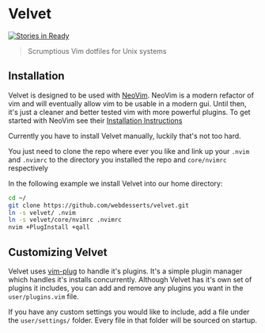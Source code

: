Velvet
======
[![Stories in Ready](https://badge.waffle.io/webdesserts/velvet.svg?label=ready&title=Ready)](http://waffle.io/webdesserts/velvet)

> Scrumptious Vim dotfiles for Unix systems

Installation
------------
Velvet is designed to be used with [NeoVim](http://neovim.org/). NeoVim is a
modern refactor of vim and will eventually allow vim to be usable in a modern
gui. Until then, it's just a cleaner and better tested vim with more powerful
plugins. To get started with NeoVim see their
[Installation Instructions](https://github.com/neovim/neovim/wiki/Installing)

Currently you have to install Velvet manually, luckily that's not too hard.

You just need to clone the repo where ever you like and link up your `.nvim`
and `.nvimrc` to the directory you installed the repo and `core/nvimrc` respectively 

In the following example we install Velvet into our home directory:
```bash
cd ~/
git clone https://github.com/webdesserts/velvet.git
ln -s velvet/ .nvim
ln -s velvet/core/nvimrc .nvimrc
nvim +PlugInstall +qall
```

Customizing Velvet
------------------
Velvet uses [vim-plug](https://github.com/junegunn/vim-plug) to handle it's
plugins. It's a simple plugin manager which handles it's installs concurrently.
Although Velvet has it's own set of plugins it includes, you can add and remove
any plugins you want in the `user/plugins.vim` file.

If you have any custom settings you would like to include, add a file under the
`user/settings/` folder. Every file in that folder will be sourced on startup.
